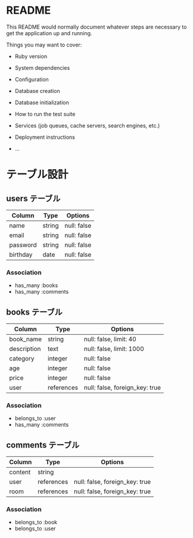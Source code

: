 # README

This README would normally document whatever steps are necessary to get the
application up and running.

Things you may want to cover:

* Ruby version

* System dependencies

* Configuration

* Database creation

* Database initialization

* How to run the test suite

* Services (job queues, cache servers, search engines, etc.)

* Deployment instructions

* ...

# テーブル設計

## users テーブル

| Column   | Type   | Options     |
| -------- | ------ | ----------- |
| name     | string | null: false |
| email    | string | null: false |
| password | string | null: false |
| birthday | date   | null: false |

### Association

- has_many :books
- has_many :comments

## books テーブル

| Column             | Type         | Options                        |
| ------------------ | ------------ | ------------------------------ |
| book_name          | string       | null: false, limit: 40         |
| description        | text         | null: false, limit: 1000       |
| category           | integer      | null: false                    |
| age                | integer      | null: false                    |
| price              | integer      | null: false                    |
| user               | references   | null: false, foreign_key: true |

### Association

- belongs_to :user
- has_many :comments

## comments テーブル

| Column  | Type       | Options                        |
| ------- | ---------- | ------------------------------ |
| content | string     |                                |
| user    | references | null: false, foreign_key: true |
| room    | references | null: false, foreign_key: true |

### Association

- belongs_to :book
- belongs_to :user
